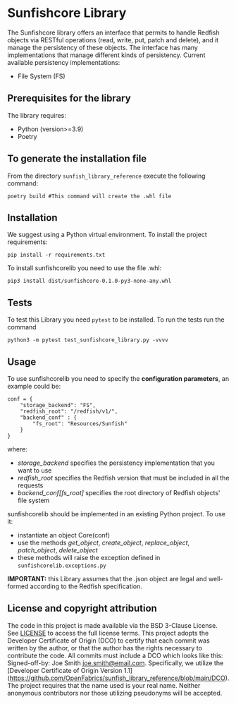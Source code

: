 # Sunfishcore Library
The Sunfishcore library offers an interface that permits to handle Redfish objects via RESTful operations (read, write, put, patch and delete), and it manage the persistency of these objects. The interface has many implementations that manage different kinds of persistency.
Current available persistency implementations:
- File System (FS)

## Prerequisites for the library
The library requires:
- Python (version>=3.9)
- Poetry

## To generate the installation file
From the directory ```sunfish_library_reference``` execute the following command:
```
poetry build #This command will create the .whl file

```

## Installation

We suggest using a Python virtual environment. 
To install the project requirements:
```
pip install -r requirements.txt
```
To install sunfishcorelib you need to use the file .whl:
```
pip3 install dist/sunfishcore-0.1.0-py3-none-any.whl

```

## Tests
To test this Library you need ```pytest``` to be installed.
To run the tests run the command 
```
python3 -m pytest test_sunfishcore_library.py -vvvv
```

## Usage
To use sunfishcorelib you need to specify the **configuration parameters**, an example could be:
```
conf = {
    "storage_backend": "FS",
	"redfish_root": "/redfish/v1/",
	"backend_conf" : {
		"fs_root": "Resources/Sunfish"
	}
}
```

where:
- _storage_backend_ specifies the persistency implementation that you want to use
- _redfish_root_ specifies the Redfish version that must be included in all the requests
- _backend_conf[fs_root]_ specifies the root directory of Redfish objects' file system

sunfishcorelib should be implemented in an existing Python project. To use it:
- instantiate an object Core(conf)
- use the methods _get_object_, _create_object_, _replace_object_, _patch_object_, _delete_object_ 
- these methods will raise the exception defined in `sunfishcorelib.exceptions.py`

**IMPORTANT:** this Library assumes that the .json object are legal and well-formed according to the Redfish specification.

## License and copyright attribution
The code in this project is made available via the BSD 3-Clause License. See [LICENSE](https://github.com/OpenFabrics/sunfish_library_reference/blob/main/LICENSE) to access the full license terms. This project adopts the Developer Certificate of Origin (DCO) to certify that each commit was written by the author, or that the author has the rights necessary to contribute the code. All commits must include a DCO which looks like this: Signed-off-by: Joe Smith <joe.smith@email.com>. Specifically, we utilize the [Developer Certificate of Origin Version 1.1] (https://github.com/OpenFabrics/sunfish_library_reference/blob/main/DCO). The project requires that the name used is your real name. Neither anonymous contributors nor those utilizing pseudonyms will be accepted.
